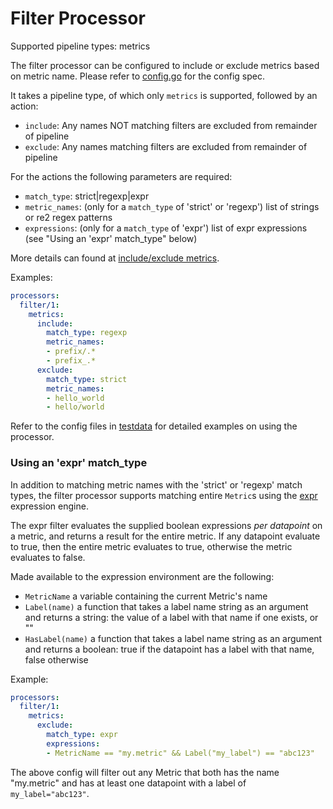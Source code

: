# Filter Processor

Supported pipeline types: metrics

The filter processor can be configured to include or exclude metrics based on
metric name. Please refer to [config.go](./config.go) for the
config spec.

It takes a pipeline type, of which only `metrics` is supported, followed by an
action:
- `include`: Any names NOT matching filters are excluded from remainder of pipeline
- `exclude`: Any names matching filters are excluded from remainder of pipeline

For the actions the following parameters are required:
 - `match_type`: strict|regexp|expr
 - `metric_names`: (only for a `match_type` of 'strict' or 'regexp') list of strings or re2 regex patterns
 - `expressions`: (only for a `match_type` of 'expr') list of expr expressions (see "Using an 'expr' match_type" below)

More details can found at [include/exclude metrics](../README.md#includeexclude-metrics).

Examples:

```yaml
processors:
  filter/1:
    metrics:
      include:
        match_type: regexp
        metric_names:
        - prefix/.*
        - prefix_.*
      exclude:
        match_type: strict
        metric_names:
        - hello_world
        - hello/world
```

Refer to the config files in [testdata](./testdata) for detailed
examples on using the processor.

### Using an 'expr' match_type

In addition to matching metric names with the 'strict' or 'regexp' match types, the filter processor
supports matching entire `Metric`s using the [expr](https://github.com/antonmedv/expr) expression engine.

The expr filter evaluates the supplied boolean expressions _per datapoint_ on a metric, and returns a result
for the entire metric. If any datapoint evaluate to true, then the entire metric evaluates to true, otherwise
the metric evaluates to false.

Made available to the expression environment are the following:

* `MetricName`
    a variable containing the current Metric's name
* `Label(name)`
    a function that takes a label name string as an argument and returns a string: the value of a label with that
    name if one exists, or ""
* `HasLabel(name)`
    a function that takes a label name string as an argument and returns a boolean: true if the datapoint has a label
    with that name, false otherwise

Example:

```yaml
processors:
  filter/1:
    metrics:
      exclude:
        match_type: expr
        expressions:
        - MetricName == "my.metric" && Label("my_label") == "abc123"
```

The above config will filter out any Metric that both has the name "my.metric" and has at least one datapoint
with a label of `my_label="abc123"`.
